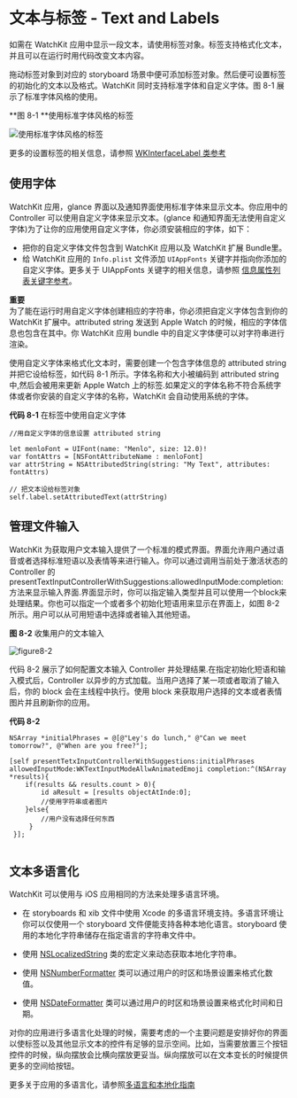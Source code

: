 # 文本与标签 - Text and Labels

如需在 WatchKit 应用中显示一段文本，请使用标签对象。标签支持格式化文本，并且可以在运行时用代码改变文本内容。

拖动标签对象到对应的 storyboard 场景中便可添加标签对象。然后便可设置标签的初始化的文本以及格式。WatchKit 同时支持标准字体和自定义字体。图 8-1 展示了标准字体风格的使用。

**图 8-1 **使用标准字体风格的标签  

![使用标准字体风格的标签](../images/text_styles_2x.png)  

更多的设置标签的相关信息，请参照 [WKInterfaceLabel 类参考](https://developer.apple.com/library/prerelease/ios/documentation/WatchKit/Reference/WKInterfaceLabel_class/index.html#//apple_ref/doc/uid/TP40014960)

## 使用字体

WatchKit 应用，glance 界面以及通知界面使用标准字体来显示文本。你应用中的 Controller 可以使用自定义字体来显示文本。(glance 和通知界面无法使用自定义字体)为了让你的应用使用自定义字体，你必须安装相应的字体，如下：

* 把你的自定义字体文件包含到 WatchKit 应用以及 WatchKit 扩展 Bundle里。
* 给 WatchKit 应用的 `Info.plist` 文件添加 `UIAppFonts` 关键字并指向你添加的自定义字体。更多关于 UIAppFonts 关键字的相关信息，请参照 [信息属性列表关键字参考](https://developer.apple.com/library/prerelease/ios/documentation/General/Reference/InfoPlistKeyReference/Introduction/Introduction.html#//apple_ref/doc/uid/TP40009247)。

>
**重要**   
为了能在运行时用自定义字体创建相应的字符串，你必须把自定义字体包含到你的 WatchKit 扩展中。attributed string 发送到 Apple Watch 的时候，相应的字体信息也包含在其中。你 WatchKit 应用 bundle 中的自定义字体便可以对字符串进行渲染。

使用自定义字体来格式化文本时，需要创建一个包含字体信息的 attributed string 并把它设给标签，如代码 8-1 所示。字体名称和大小被编码到 attributed string 中,然后会被用来更新 Apple Watch 上的标签.如果定义的字体名称不符合系统字体或者你安装的自定义字体的名称，WatchKit 会自动使用系统的字体。

**代码 8-1** 在标签中使用自定义字体    

```
//用自定义字体的信息设置 attributed string

let menloFont = UIFont(name: "Menlo", size: 12.0)!
var fontAttrs = [NSFontAttributeName : menloFont]
var attrString = NSAttributedString(string: "My Text", attributes: fontAttrs)

// 把文本设给标签对象
self.label.setAttributedText(attrString)
```

## 管理文件输入

WatchKit 为获取用户文本输入提供了一个标准的模式界面。界面允许用户通过语音或者选择标准短语以及表情等来进行输入。你可以通过调用当前处于激活状态的 Controller 的 presentTextInputControllerWithSuggestions:allowedInputMode:completion: 方法来显示输入界面.界面显示时，你可以指定输入类型并且可以使用一个block来处理结果。你也可以指定一个或者多个初始化短语用来显示在界面上，如图 8-2 所示。用户可以从可用短语中选择或者输入其他短语。

**图 8-2** 收集用户的文本输入   

![figure8-2](../images/text_input_phrases_2x.png)  

代码 8-2 展示了如何配置文本输入 Controller 并处理结果.在指定初始化短语和输入模式后，Controller 以异步的方式加载。当用户选择了某一项或者取消了输入后，你的 block 会在主线程中执行。使用 block 来获取用户选择的文本或者表情图片并且刷新你的应用。

**代码 8-2**


```
NSArray *initialPhrases = @[@"Ley's do lunch," @"Can we meet tomorrow?", @"When are you free?"];

[self presentTetxInputControllerWithSuggestions:initialPhrases allowedInputMode:WKTextInputModeAllwAnimatedEmoji completion:^(NSArray *results){
    if(results && results.count > 0){
        id aResult = [results objectAtInde:0];
        //使用字符串或者图片
    }else{
        //用户没有选择任何东西
     }
 }];
 
 ```

## 文本多语言化
 
WatchKit 可以使用与 iOS 应用相同的方法来处理多语言环境。
 
* 在 storyboards 和 xib 文件中使用 Xcode 的多语言环境支持。多语言环境让你可以仅使用一个 storyboard 文件便能支持各种本地化语言。storyboard 使用的本地化字符串储存在指定语言的字符串文件中。
 
* 使用 [NSLocalizedString](https://developer.apple.com/library/prerelease/ios/documentation/Cocoa/Reference/Foundation/Miscellaneous/Foundation_Functions/index.html#//apple_ref/c/macro/NSLocalizedString) 类的宏定义来动态获取本地化字符串。
* 使用 [NSNumberFormatter](https://developer.apple.com/library/prerelease/ios/documentation/Cocoa/Reference/Foundation/Classes/NSNumberFormatter_Class/index.html#//apple_ref/occ/cl/NSNumberFormatter) 类可以通过用户的时区和场景设置来格式化数值。
* 使用 [NSDateFormatter](https://developer.apple.com/library/prerelease/ios/documentation/Cocoa/Reference/Foundation/Classes/NSDateFormatter_Class/index.html#//apple_ref/occ/cl/NSDateFormatter) 类可以通过用户的时区和场景设置来格式化时间和日期。


对你的应用进行多语言化处理的时候，需要考虑的一个主要问题是安排好你的界面以使标签以及其他显示文本的控件有足够的显示空间。比如，当需要放置三个按钮控件的时候，纵向摆放会比横向摆放更妥当。纵向摆放可以在文本变长的时候提供更多的空间给按钮。

更多关于应用的多语言化，请参照[多语言和本地化指南](https://developer.apple.com/library/prerelease/ios/documentation/MacOSX/Conceptual/BPInternational/Introduction/Introduction.html#//apple_ref/doc/uid/10000171i)